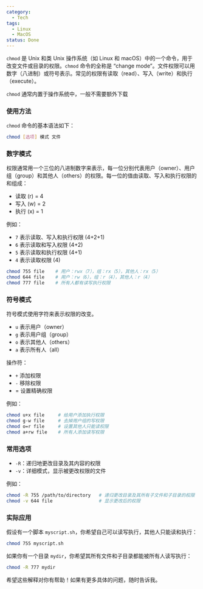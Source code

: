 ```yaml
---
category:
  - Tech
tags:
  - Linux
  - MacOS
status: Done
---
```

`chmod` 是 Unix 和类 Unix 操作系统（如 Linux 和 macOS）中的一个命令，用于改变文件或目录的权限。`chmod` 命令的全称是 “change mode”。文件权限可以用数字（八进制）或符号表示。常见的权限有读取（read）、写入（write）和执行（execute）。

`chmod` 通常内置于操作系统中，一般不需要额外下载

### 使用方法
`chmod` 命令的基本语法如下：
```bash
chmod [选项] 模式 文件
```

### 数字模式
权限通常用一个三位的八进制数字来表示，每一位分别代表用户（owner）、用户组（group）和其他人（others）的权限。每一位的值由读取、写入和执行权限的和组成：

- 读取 (r) = 4
- 写入 (w) = 2
- 执行 (x) = 1

例如：
- `7` 表示读取、写入和执行权限 (4+2+1)
- `6` 表示读取和写入权限 (4+2)
- `5` 表示读取和执行权限 (4+1)
- `4` 表示读取权限 (4)

```bash
chmod 755 file    # 用户：rwx（7），组：rx（5），其他人：rx（5）
chmod 644 file    # 用户：rw（6），组：r（4），其他人：r（4）
chmod 777 file    # 所有人都有读写执行权限
```

### 符号模式
符号模式使用字符来表示权限的改变。

- `u` 表示用户（owner）
- `g` 表示用户组（group）
- `o` 表示其他人（others）
- `a` 表示所有人（all）

操作符：
- `+` 添加权限
- `-` 移除权限
- = 设置精确权限

例如：
```bash
chmod u+x file     # 给用户添加执行权限
chmod g-w file     # 去掉用户组的写权限
chmod o=r file     # 设置其他人只能读权限
chmod a+rw file    # 所有人添加读写权限
```

### 常用选项
- `-R`：递归地更改目录及其内容的权限
- `-v`：详细模式，显示被更改权限的文件

例如：
```bash
chmod -R 755 /path/to/directory   # 递归更改目录及其所有子文件和子目录的权限
chmod -v 644 file                 # 显示更改后的权限
```

### 实际应用
假设有一个脚本 `myscript.sh`，你希望自己可以读写执行，其他人只能读和执行：
```bash
chmod 755 myscript.sh
```

如果你有一个目录 `mydir`，你希望其所有文件和子目录都能被所有人读写执行：
```bash
chmod -R 777 mydir
```

希望这些解释对你有帮助！如果有更多具体的问题，随时告诉我。
